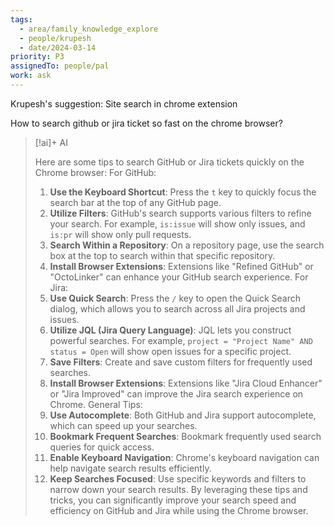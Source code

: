 ```yaml
---
tags:
  - area/family_knowledge_explore
  - people/krupesh
  - date/2024-03-14
priority: P3
assignedTo: people/pal
work: ask
---
```


Krupesh's suggestion: Site search in chrome extension 

How to search github or jira ticket so fast on the chrome browser?
> [!ai]+ AI
>
> Here are some tips to search GitHub or Jira tickets quickly on the Chrome browser:
> For GitHub:
> 1. **Use the Keyboard Shortcut**: Press the `t` key to quickly focus the search bar at the top of any GitHub page.
> 2. **Utilize Filters**: GitHub's search supports various filters to refine your search. For example, `is:issue` will show only issues, and `is:pr` will show only pull requests.
> 3. **Search Within a Repository**: On a repository page, use the search box at the top to search within that specific repository.
> 4. **Install Browser Extensions**: Extensions like "Refined GitHub" or "OctoLinker" can enhance your GitHub search experience.
> For Jira:
> 1. **Use Quick Search**: Press the `/` key to open the Quick Search dialog, which allows you to search across all Jira projects and issues.
> 2. **Utilize JQL (Jira Query Language)**: JQL lets you construct powerful searches. For example, `project = "Project Name" AND status = Open` will show open issues for a specific project.
> 3. **Save Filters**: Create and save custom filters for frequently used searches.
> 4. **Install Browser Extensions**: Extensions like "Jira Cloud Enhancer" or "Jira Improved" can improve the Jira search experience on Chrome.
> General Tips:
> 1. **Use Autocomplete**: Both GitHub and Jira support autocomplete, which can speed up your searches.
> 2. **Bookmark Frequent Searches**: Bookmark frequently used search queries for quick access.
> 3. **Enable Keyboard Navigation**: Chrome's keyboard navigation can help navigate search results efficiently.
> 4. **Keep Searches Focused**: Use specific keywords and filters to narrow down your search results.
> By leveraging these tips and tricks, you can significantly improve your search speed and efficiency on GitHub and Jira while using the Chrome browser.
